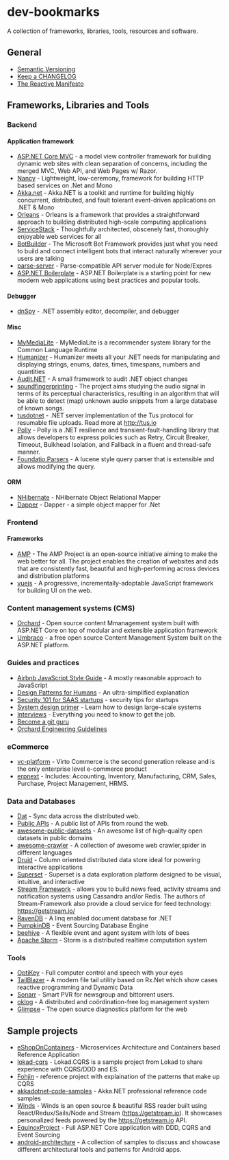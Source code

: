 # dev-bookmarks
A collection of frameworks, libraries, tools, resources and software.

## General
 - [Semantic Versioning](http://semver.org/)
 - [Keep a CHANGELOG](http://keepachangelog.com/en/0.3.0/)
 - [The Reactive Manifesto](http://www.reactivemanifesto.org/)

## Frameworks, Libraries and Tools
### Backend
#### Application framework
 - [ASP.NET Core MVC](https://github.com/aspnet/Mvc) -  a model view controller framework for building dynamic web sites with clean separation of concerns, including the merged MVC, Web API, and Web Pages w/ Razor.
 - [Nancy](https://github.com/NancyFx/Nancy) - Lightweight, low-ceremony, framework for building HTTP based services on .Net and Mono
 - [Akka.net](https://github.com/akkadotnet/akka.net) - Akka.NET is a toolkit and runtime for building highly concurrent, distributed, and fault tolerant event-driven applications on .NET & Mono
 - [Orleans](https://github.com/dotnet/orleans) - Orleans is a framework that provides a straightforward approach to building distributed high-scale computing applications
 - [ServiceStack](https://github.com/ServiceStack/ServiceStack) - Thoughtfully architected, obscenely fast, thoroughly enjoyable web services for all 
 - [BotBuilder](https://github.com/Microsoft/BotBuilder) - The Microsoft Bot Framework provides just what you need to build and connect intelligent bots that interact naturally wherever your users are talking
 - [parse-server](https://github.com/parse-community/parse-server) - Parse-compatible API server module for Node/Expres
 - [ASP.NET Boilerplate](https://github.com/aspnetboilerplate/aspnetboilerplate) - ASP.NET Boilerplate is a starting point for new modern web applications using best practices and popular tools.

#### Debugger
 - [dnSpy](https://github.com/0xd4d/dnSpy) - .NET assembly editor, decompiler, and debugger

#### Misc
 - [MyMediaLite](https://github.com/zenogantner/MyMediaLite) - MyMediaLite is a recommender system library for the Common Language Runtime
 - [Humanizer](https://github.com/Humanizr/Humanizer) - Humanizer meets all your .NET needs for manipulating and displaying strings, enums, dates, times, timespans, numbers and quantities 
 - [Audit.NET](https://github.com/thepirat000/Audit.NET) - A small framework to audit .NET object changes
 - [soundfingerprinting](https://github.com/AddictedCS/soundfingerprinting) - The project aims studying the audio signal in terms of its perceptual characteristics, resulting in an algorithm that will be able to detect (map) unknown audio snippets from a large database of known songs.
 - [tusdotnet](https://github.com/smatsson/tusdotnet) - .NET server implementation of the Tus protocol for resumable file uploads. Read more at http://tus.io
 - [Polly](https://github.com/App-vNext/Polly) - Polly is a .NET resilience and transient-fault-handling library that allows developers to express policies such as Retry, Circuit Breaker, Timeout, Bulkhead Isolation, and Fallback in a fluent and thread-safe manner.
 - [Foundatio.Parsers](https://github.com/exceptionless/Foundatio.Parsers) - A lucene style query parser that is extensible and allows modifying the query.

#### ORM
 - [NHibernate](https://github.com/nhibernate/nhibernate-core) - NHibernate Object Relational Mapper
 - [Dapper](https://github.com/StackExchange/Dapper) - Dapper - a simple object mapper for .Net

### Frontend
#### Frameworks
 - [AMP](https://github.com/ampproject/amphtml) - The AMP Project is an open-source initiative aiming to make the web better for all. The project enables the creation of websites and ads that are consistently fast, beautiful and high-performing across devices and distribution platforms
 - [vuejs](https://github.com/vuejs/vue) - A progressive, incrementally-adoptable JavaScript framework for building UI on the web.

### Content management systems (CMS)
 - [Orchard](https://github.com/OrchardCMS/Orchard2) - Open source content Mmanagement system built with ASP.NET Core on top of modular and extensible application framework
 - [Umbraco](https://github.com/umbraco/Umbraco-CMS) - a free open source Content Management System built on the ASP.NET platform.

### Guides and practices
 - [Airbnb JavaScript Style Guide](https://github.com/airbnb/javascript) - A mostly reasonable approach to JavaScript
 - [Design Patterns for Humans](https://github.com/kamranahmedse/design-patterns-for-humans) - An ultra-simplified explanation
 - [Security 101 for SAAS startups](https://github.com/forter/security-101-for-saas-startups) - security tips for startups
 - [System design primer](https://github.com/donnemartin/system-design-primer) - Learn how to design large-scale systems
 - [Interviews](https://github.com/kdn251/interviews) - Everything you need to know to get the job.
 - [Become a git guru](https://www.atlassian.com/git/tutorials)
 - [Orchard Engineering Guidelines](https://github.com/OrchardCMS/Orchard2/wiki/Engineering-Guidelines)

### eCommerce
 - [vc-platform](https://github.com/VirtoCommerce/vc-platform) - Virto Commerce is the second generation release and is the only enterprise level e-commerce product 
 - [erpnext](https://github.com/frappe/erpnext) - Includes: Accounting, Inventory, Manufacturing, CRM, Sales, Purchase, Project Management, HRMS.

### Data and Databases
 - [Dat](https://github.com/datproject/dat) - Sync data across the distributed web. 
 - [Public APIs](https://github.com/abhishekbanthia/Public-APIs) - A public list of APIs from round the web.
 - [awesome-public-datasets](https://github.com/caesar0301/awesome-public-datasets) - An awesome list of high-quality open datasets in public domains 
 - [awesome-crawler](https://github.com/BruceDone/awesome-crawler) - A collection of awesome web crawler,spider in different languages
 - [Druid](https://github.com/druid-io/druid) - Column oriented distributed data store ideal for powering interactive applications 
 - [Superset](https://github.com/airbnb/superset) - Superset is a data exploration platform designed to be visual, intuitive, and interactive
 - [Stream Framework](https://github.com/tschellenbach/Stream-Framework) - allows you to build news feed, activity streams and notification systems using Cassandra and/or Redis. The authors of Stream-Framework also provide a cloud service for feed technology: https://getstream.io/
 - [RavenDB](https://github.com/ravendb/ravendb) - A linq enabled document database for .NET
 - [PumpkinDB](https://github.com/PumpkinDB/PumpkinDB) - Event Sourcing Database Engine
 - [beehive](https://github.com/muesli/beehive) - A flexible event and agent system with lots of bees
 - [Apache Storm](https://github.com/apache/storm) - Storm is a distributed realtime computation system

### Tools
 - [OptiKey](https://github.com/OptiKey/OptiKey) - Full computer control and speech with your eyes 
 - [TailBlazer](https://github.com/RolandPheasant/TailBlazer) - A modern file tail utility based on Rx.Net which show cases reactive programming and Dynamic Data
 - [Sonarr](https://github.com/Sonarr/Sonarr) - Smart PVR for newsgroup and bittorrent users.
 - [oklog](https://github.com/oklog/oklog) - A distributed and coördination-free log management system
 - [Glimpse](https://github.com/Glimpse/Glimpse) - The open source diagnostics platform for the web

## Sample projects
- [eShopOnContainers](https://github.com/dotnet-architecture/eShopOnContainers) - Microservices Architecture and Containers based Reference Application
- [lokad-cqrs](https://github.com/Lokad/lokad-cqrs) - Lokad.CQRS is a sample project from Lokad to share experience with CQRS/DDD and ES.
- [Fohjin](https://github.com/MarkNijhof/Fohjin) - reference project with explaination of the patterns that make up CQRS
- [akkadotnet-code-samples](https://github.com/petabridge/akkadotnet-code-samples) - Akka.NET professional reference code samples
- [Winds](https://github.com/GetStream/Winds) - Winds is an open source & beautiful RSS reader built using React/Redux/Sails/Node and Stream (https://getstream.io). It showcases personalized feeds powered by the https://getstream.io API.
- [EquinoxProject](https://github.com/EduardoPires/EquinoxProject) - Full ASP.NET Core application with DDD, CQRS and Event Sourcing 
- [android-architecture](https://github.com/googlesamples/android-architecture) - A collection of samples to discuss and showcase different architectural tools and patterns for Android apps.
